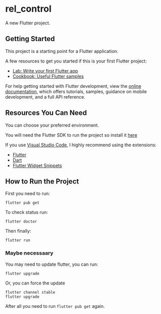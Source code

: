 # rel_control

A new Flutter project.

## Getting Started

This project is a starting point for a Flutter application.

A few resources to get you started if this is your first Flutter project:

- [Lab: Write your first Flutter app](https://docs.flutter.dev/get-started/codelab)
- [Cookbook: Useful Flutter samples](https://docs.flutter.dev/cookbook)

For help getting started with Flutter development, view the
[online documentation](https://docs.flutter.dev/), which offers tutorials,
samples, guidance on mobile development, and a full API reference.

## Resources You Can Need

You can choose your preferred environment.

You will need the Flutter SDK to run the project so install it [here](https://docs.flutter.dev/get-started/install)

If you use [Visual Studio Code](https://code.visualstudio.com/), I highly recommend using the extensions: 
- [Flutter](https://marketplace.visualstudio.com/items?itemName=Dart-Code.flutter)
- [Dart](https://marketplace.visualstudio.com/items?itemName=Dart-Code.dart-code)
- [Flutter Widget Snippets](https://marketplace.visualstudio.com/items?itemName=alexisvt.flutter-snippets)

## How to Run the Project

First you need to run:

`flutter pub get`

To check status run:

`flutter doctor`

Then finally:

`flutter run`

### **Maybe necessaary**

You may need to update flutter, you can run:

`flutter upgrade`

Or, you can force the update

`flutter channel stable` <br>
`flutter upgrade`

After all you need to run `flutter pub get` again.
